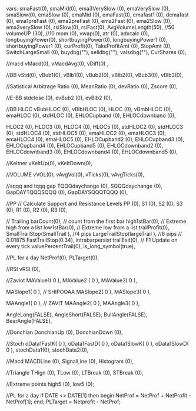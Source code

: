 vars:
smaFast(0),
smaMid(0),
ema3VerySlow (0),
emaVerySlow (0),
smaSlow(0),
emaSlow (0),
emaMid (0),
emaFast(0),
emafast1 (0),
demafast (0),
ema1preFast (0), 
ema2preFast (0), 
ema2Fast (0),
ema2Slow (0),
ema2verySlow (0),
rsiSlow(0),
rsiFast(0),
AvgVolumeLength(50), //50
volumeUP (30), //10
mom (0),
vwap(0), 
atr (0),
adxcalc (0),
longbuyingPower(0),
shortbuyingPower(0),
longbuyingPower1 (0),
shortbuyingPower1 (0),
curProfit(0),
TakeProfitAmt (0),
StopAmt (0),
SwitchLargeSmall (0),
buydbg(""),
selldbg(""),
valsdbg(""),
CurShares (0),

//macd
vMacd(0), 
vMacdAvg(0), 
vDiff(0) ,

//BB
vStd(0),
vBub1(0),
vBlb1(0),
vBub2(0),
vBlb2(0),
vBub3(0),
vBlb3(0),


//Satistical Arbitrage
Ratio (0),
MeanRatio (0),
devRatio (0),
Zscore (0),


//E-BB
stdclose (0),
evBub2 (0),
evBlb2 (0),

//BB HLOC
vBubHLOC (0),
vBlbHLOC (0),
HLOC  (0),
vBmbHLOC (0),
emaHLOC (0),
stdHLOC (0),
EHLOCupband  (0),
EHLOCdownband  (0),

HLOC2 (0), 
HLOC3 (0), 
HLOC4 (0), 
HLOC5 (0), 
stdHLOC2 (0),
stdHLOC3 (0),
stdHLOC4 (0),
stdHLOC5 (0),
emaHLOC2 (0),
emaHLOC3 (0),
emaHLOC4 (0),
emaHLOC5 (0),
EHLOCupband2  (0),
EHLOCupband3 (0),
EHLOCupband4 (0),
EHLOCupband5 (0),
EHLOCdownband2  (0),
EHLOCdownband3  (0),
EHLOCdownband4  (0),
EHLOCdownband5  (0),

//Keltner
vKeltUp(0),
vKeltDown(0),

//VOLUME
vVOL(0),
vAvgVol(0),
vTicks(0),
vAvgTicks(0),

//sqqq and tqqq gap
TQQQdaychange (0),
SQQQdaychange (0),
GapDAYTQQQSQQQ (0),
GapDAYSQQQTQQQ (0),

//PP
// Calculate Support and Resistance Levels
PP (0),
S1 (0),
S2 (0),
S3 (0),
R1 (0),
R2 (0),
R3 (0),

// Trailing
barCount(0), // count from the first bar
high1stBar(0), // Extreme high from a list 
low1stBar(0), // Extreme low from a list 
trailProfit(0),
SmallTrailStop(SmallTrail ), //4 pips 
LargeTrailStop(largeTrail ), //8 pips // 0.01875
FastTrailStop(0.34),
intrabarpersist trailExit(0), // F1 Update on every tick
valuePercentTrail(0),
is_long_symbol(true),

//PL for a day
NetProf(0),
PLTarget(0),

//RSI
vRSI (0), 

//Zaviot
MAValue1( 0 ),
MAValue2 ( 0 ),
MAValue3( 0 ), 
        
MASlope1( 0 ), // SHIPOOAA
MASlope2( 0 ), 
MASlope3( 0 ), 
        
MAAngle1( 0 ), // ZAVIT
MAAngle2( 0 ),
MAAngle3( 0 ),

AngleLong(FALSE),
AngleShort(FALSE),
BullAngle(FALSE), 
BearAngle(FALSE),         

//Donchian
DonchianUp (0),
DonchianDown (0),                 

//Stoch
oData1FastK( 0 ),
oData1FastD( 0 ), 
oData1SlowK( 0 ),
oData1SlowD( 0 ), 
stochData1(0),
stochData2(0),

//Macd
MACDLine (0),
SignalLine (0),
Histogram (0),

//Triangle
THign  (0),
TLow (0),
LTBreak (0),
STBreak (0),

//Extreme points
high5 (0),
low5 (0);
                
//PL for a day
if DATE <> DATE[1] 
then 
begin
NetProf = NetProf + NetProfit - NetProf[1];
end;
PLTarget = Netprofit - NetProf;

